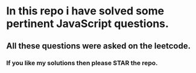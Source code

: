 # In this repo i have solved some pertinent JavaScript questions.
## All these questions were asked on the leetcode. 
### If you like my solutions then please STAR the repo.
